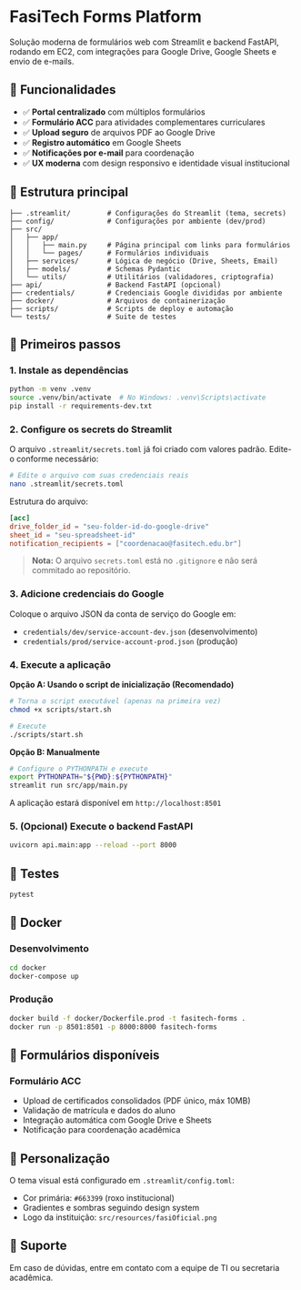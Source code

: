 # FasiTech Forms Platform

Solução moderna de formulários web com Streamlit e backend FastAPI, rodando em EC2, com integrações para Google Drive, Google Sheets e envio de e-mails.

## 🎯 Funcionalidades

- ✅ **Portal centralizado** com múltiplos formulários
- ✅ **Formulário ACC** para atividades complementares curriculares
- ✅ **Upload seguro** de arquivos PDF ao Google Drive
- ✅ **Registro automático** em Google Sheets
- ✅ **Notificações por e-mail** para coordenação
- ✅ **UX moderna** com design responsivo e identidade visual institucional

## 📁 Estrutura principal

```text
├── .streamlit/         # Configurações do Streamlit (tema, secrets)
├── config/             # Configurações por ambiente (dev/prod)
├── src/
│   ├── app/
│   │   ├── main.py     # Página principal com links para formulários
│   │   └── pages/      # Formulários individuais
│   ├── services/       # Lógica de negócio (Drive, Sheets, Email)
│   ├── models/         # Schemas Pydantic
│   └── utils/          # Utilitários (validadores, criptografia)
├── api/                # Backend FastAPI (opcional)
├── credentials/        # Credenciais Google divididas por ambiente
├── docker/             # Arquivos de containerização
├── scripts/            # Scripts de deploy e automação
└── tests/              # Suite de testes
```

## 🚀 Primeiros passos

### 1. Instale as dependências

```bash
python -m venv .venv
source .venv/bin/activate  # No Windows: .venv\Scripts\activate
pip install -r requirements-dev.txt
```

### 2. Configure os secrets do Streamlit

O arquivo `.streamlit/secrets.toml` já foi criado com valores padrão. Edite-o conforme necessário:

```bash
# Edite o arquivo com suas credenciais reais
nano .streamlit/secrets.toml
```

Estrutura do arquivo:

```toml
[acc]
drive_folder_id = "seu-folder-id-do-google-drive"
sheet_id = "seu-spreadsheet-id"
notification_recipients = ["coordenacao@fasitech.edu.br"]
```

> **Nota:** O arquivo `secrets.toml` está no `.gitignore` e não será commitado ao repositório.

### 3. Adicione credenciais do Google

Coloque o arquivo JSON da conta de serviço do Google em:
- `credentials/dev/service-account-dev.json` (desenvolvimento)
- `credentials/prod/service-account-prod.json` (produção)

### 4. Execute a aplicação

**Opção A: Usando o script de inicialização (Recomendado)**

```bash
# Torna o script executável (apenas na primeira vez)
chmod +x scripts/start.sh

# Execute
./scripts/start.sh
```

**Opção B: Manualmente**

```bash
# Configure o PYTHONPATH e execute
export PYTHONPATH="${PWD}:${PYTHONPATH}"
streamlit run src/app/main.py
```

A aplicação estará disponível em `http://localhost:8501`

### 5. (Opcional) Execute o backend FastAPI

```bash
uvicorn api.main:app --reload --port 8000
```

## 🧪 Testes

```bash
pytest
```

## 🐳 Docker

### Desenvolvimento
```bash
cd docker
docker-compose up
```

### Produção
```bash
docker build -f docker/Dockerfile.prod -t fasitech-forms .
docker run -p 8501:8501 -p 8000:8000 fasitech-forms
```

## 📝 Formulários disponíveis

### Formulário ACC
- Upload de certificados consolidados (PDF único, máx 10MB)
- Validação de matrícula e dados do aluno
- Integração automática com Google Drive e Sheets
- Notificação para coordenação acadêmica

## 🎨 Personalização

O tema visual está configurado em `.streamlit/config.toml`:
- Cor primária: `#663399` (roxo institucional)
- Gradientes e sombras seguindo design system
- Logo da instituição: `src/resources/fasiOficial.png`

## 📧 Suporte

Em caso de dúvidas, entre em contato com a equipe de TI ou secretaria acadêmica.
